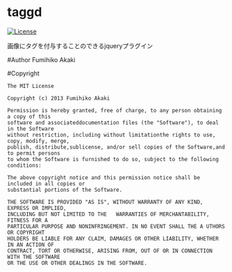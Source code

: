 # taggd
[![License](https://img.shields.io/badge/license-MIT-lightgrey.svg?style=flat)](http://opensource.org/licenses/MIT)

画像にタグを付与することのできるjqueryプラグイン

#Author
Fumihiko Akaki 

#Copyright
  
    The MIT License

    Copyright (c) 2013 Fumihiko Akaki 

    Permission is hereby granted, free of charge, to any person obtaining a copy of this
    software and associateddocumentation files (the "Software"), to deal in the Software
    without restriction, including without limitationthe rights to use, copy, modify, merge,
    publish, distribute,sublicense, and/or sell copies of the Software,and to permit persons
    to whom the Software is furnished to do so, subject to the following conditions:

    The above copyright notice and this permission notice shall be included in all copies or 
    substantial portions of the Software.

    THE SOFTWARE IS PROVIDED "AS IS", WITHOUT WARRANTY OF ANY KIND, EXPRESS OR IMPLIED, 
    INCLUDING BUT NOT LIMITED TO THE   WARRANTIES OF MERCHANTABILITY, FITNESS FOR A
    PARTICULAR PURPOSE AND NONINFRINGEMENT. IN NO EVENT SHALL THE A UTHORS OR COPYRIGHT
    HOLDERS BE LIABLE FOR ANY CLAIM, DAMAGES OR OTHER LIABILITY, WHETHER IN AN ACTION OF
    CONTRACT, TORT OR OTHERWISE, ARISING FROM, OUT OF OR IN CONNECTION WITH THE SOFTWARE
    OR THE USE OR OTHER DEALINGS IN THE SOFTWARE.


